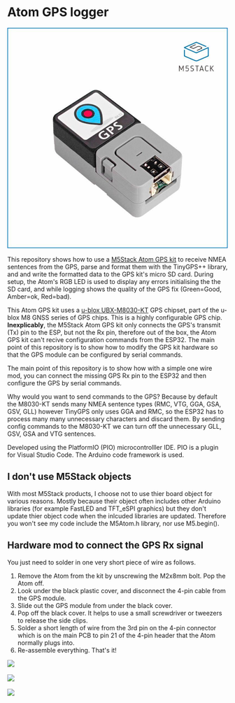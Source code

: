 # Atom GPS logger

![](images/M5Stack_Atom_GPS_kit.jpg "M5Stack Atom GPS kit")

This repository shows how to use a [M5Stack Atom GPS kit](https://shop.m5stack.com/collections/m5-atom/products/atom-gps-kit-m8030-kt) to receive NMEA sentences from the GPS, parse and format them with the TinyGPS++ library, and and write the formatted data to the GPS kit's micro SD card. During setup, the Atom's RGB LED is used to display any errors initialising the the SD card, and while logging shows the quality of the GPS fix (Green=Good, Amber=ok, Red=bad).

This Atom GPS kit uses a [u-blox UBX-M8030-KT](https://www.u-blox.com/en/product/ubx-m8030-series#tab-document-resources) GPS chipset, part of the u-blox M8 GNSS series of GPS chips. This is a highly configurable GPS chip. **Inexplicably**, the M5Stack Atom GPS kit only connects the GPS's transmit (Tx) pin to the ESP, but not the Rx pin, therefore out of the box, the Atom GPS kit can't recive configuration commands from the ESP32. The main point of this repository is to show how to modify the GPS kit hardware so that the GPS module can be configured by serial commands. 

The main point of this repository is to show how with a simple one wire mod, you can connect the missing GPS Rx pin to the ESP32 and then configure the GPS by serial commands.

Why would you want to send commands to the GPS? Because by default the M8030-KT sends many NMEA sentence types (RMC, VTG, GGA, GSA, GSV, GLL) however TinyGPS only uses GGA and RMC, so the ESP32 has to process many many unnecessary characters and discard them. By sending config commands to the M8030-KT we can turn off the unnecessary GLL, GSV, GSA and VTG sentences.

Developed using the PlatformIO (PIO) microcontrolller IDE. PIO is a plugin for Visual Studio Code. The Arduino code framework is used.

<h2>I don't use M5Stack objects</h2>
With most M5Stack products, I choose not to use thier board object for various reasons. Mostly because their object often includes other Arduino libraries (for example FastLED and TFT_eSPI graphics) but they don't update thier object code when the inlcuded libraries are updated. Therefore you won't see my code include the M5Atom.h library, nor use M5.begin().

<h2>Hardware mod to connect the GPS Rx signal</h2>
You just need to solder in one very short piece of wire as follows.

1. Remove the Atom from the kit by unscrewing the M2x8mm bolt. Pop the Atom off.
2. Look under the black plastic cover, and disconnect the 4-pin cable from the GPS module.
3. Slide out the GPS module from under the black cover.
4. Pop off the black cover. It helps to use a small screwdriver or tweezers to release the side clips.
5. Solder a short length of wire from the 3rd pin on the 4-pin connector which is on the main PCB to pin 21 of the 4-pin header that the Atom normally plugs into.
6. Re-assemble everything. That's it!

![ ](images/Add_Rx_signal_1.jpg)

![ ](images/Add_Rx_signal_4.jpg)

![ ](images/Add_Rx_signal_5.jpg)

